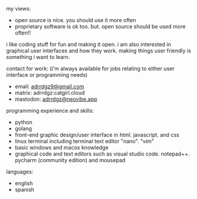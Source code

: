 my views:
- open source is nice. you should use it more often
- proprietary software is ok too. but. open source should be used more often!!

i like coding stuff for fun and making it open. i am also interested in graphical user interfaces and how they work. making things user friendly is something i want to learn.

contact for work: (i'm always available for jobs relating to either user interface or programming needs)
- email: adrrdgz9@gmail.com
- matrix: adrrdgz:catgirl.cloud
- mastodon: adrrdgz@neovibe.app

programming experience and skills:
- python
- golang
- front-end graphic design/user interface in html. javascript. and css
- linux terminal including terminal text editor "nano". "vim"
- basic windows and macos knowledge
- graphical code and text editors such as visual studio code. notepad++. pycharm (community edition) and mousepad

languages:
- english
- spanish
